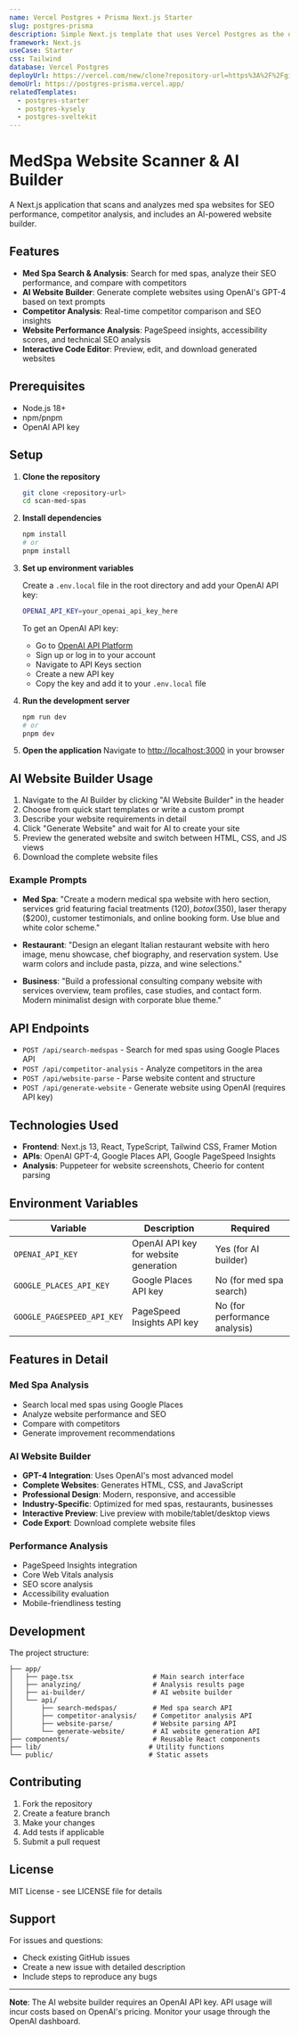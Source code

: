 ```yaml
---
name: Vercel Postgres + Prisma Next.js Starter
slug: postgres-prisma
description: Simple Next.js template that uses Vercel Postgres as the database and Prisma as the ORM.
framework: Next.js
useCase: Starter
css: Tailwind
database: Vercel Postgres
deployUrl: https://vercel.com/new/clone?repository-url=https%3A%2F%2Fgithub.com%2Fvercel%2Fexamples%2Ftree%2Fmain%2Fstorage%2Fpostgres-prisma&project-name=postgres-prisma&repository-name=postgres-prisma&demo-title=Vercel%20Postgres%20%2B%20Prisma%20Next.js%20Starter&demo-description=Simple%20Next.js%20template%20that%20uses%20Vercel%20Postgres%20as%20the%20database%20and%20Prisma%20as%20the%20ORM.&demo-url=https%3A%2F%2Fpostgres-prisma.vercel.app%2F&demo-image=https%3A%2F%2Fpostgres-prisma.vercel.app%2Fopengraph-image.png&stores=%5B%7B"type"%3A"postgres"%7D%5D
demoUrl: https://postgres-prisma.vercel.app/
relatedTemplates:
  - postgres-starter
  - postgres-kysely
  - postgres-sveltekit
---
```


# MedSpa Website Scanner & AI Builder

A Next.js application that scans and analyzes med spa websites for SEO performance, competitor analysis, and includes an AI-powered website builder.

## Features

- **Med Spa Search & Analysis**: Search for med spas, analyze their SEO performance, and compare with competitors
- **AI Website Builder**: Generate complete websites using OpenAI's GPT-4 based on text prompts
- **Competitor Analysis**: Real-time competitor comparison and SEO insights
- **Website Performance Analysis**: PageSpeed insights, accessibility scores, and technical SEO analysis
- **Interactive Code Editor**: Preview, edit, and download generated websites

## Prerequisites

- Node.js 18+ 
- npm/pnpm
- OpenAI API key

## Setup

1. **Clone the repository**
   ```bash
   git clone <repository-url>
   cd scan-med-spas
   ```

2. **Install dependencies**
   ```bash
   npm install
   # or
   pnpm install
   ```

3. **Set up environment variables**
   
   Create a `.env.local` file in the root directory and add your OpenAI API key:
   
   ```bash
   OPENAI_API_KEY=your_openai_api_key_here
   ```
   
   To get an OpenAI API key:
   - Go to [OpenAI API Platform](https://platform.openai.com/)
   - Sign up or log in to your account
   - Navigate to API Keys section
   - Create a new API key
   - Copy the key and add it to your `.env.local` file

4. **Run the development server**
   ```bash
   npm run dev
   # or
   pnpm dev
   ```

5. **Open the application**
   Navigate to [http://localhost:3000](http://localhost:3000) in your browser

## AI Website Builder Usage

1. Navigate to the AI Builder by clicking "AI Website Builder" in the header
2. Choose from quick start templates or write a custom prompt
3. Describe your website requirements in detail
4. Click "Generate Website" and wait for AI to create your site
5. Preview the generated website and switch between HTML, CSS, and JS views
6. Download the complete website files

### Example Prompts

- **Med Spa**: "Create a modern medical spa website with hero section, services grid featuring facial treatments ($120), botox ($350), laser therapy ($200), customer testimonials, and online booking form. Use blue and white color scheme."

- **Restaurant**: "Design an elegant Italian restaurant website with hero image, menu showcase, chef biography, and reservation system. Use warm colors and include pasta, pizza, and wine selections."

- **Business**: "Build a professional consulting company website with services overview, team profiles, case studies, and contact form. Modern minimalist design with corporate blue theme."

## API Endpoints

- `POST /api/search-medspas` - Search for med spas using Google Places API
- `POST /api/competitor-analysis` - Analyze competitors in the area
- `POST /api/website-parse` - Parse website content and structure
- `POST /api/generate-website` - Generate website using OpenAI (requires API key)

## Technologies Used

- **Frontend**: Next.js 13, React, TypeScript, Tailwind CSS, Framer Motion
- **APIs**: OpenAI GPT-4, Google Places API, Google PageSpeed Insights
- **Analysis**: Puppeteer for website screenshots, Cheerio for content parsing

## Environment Variables

| Variable | Description | Required |
|----------|-------------|----------|
| `OPENAI_API_KEY` | OpenAI API key for website generation | Yes (for AI builder) |
| `GOOGLE_PLACES_API_KEY` | Google Places API key | No (for med spa search) |
| `GOOGLE_PAGESPEED_API_KEY` | PageSpeed Insights API key | No (for performance analysis) |

## Features in Detail

### Med Spa Analysis
- Search local med spas using Google Places
- Analyze website performance and SEO
- Compare with competitors
- Generate improvement recommendations

### AI Website Builder
- **GPT-4 Integration**: Uses OpenAI's most advanced model
- **Complete Websites**: Generates HTML, CSS, and JavaScript
- **Professional Design**: Modern, responsive, and accessible
- **Industry-Specific**: Optimized for med spas, restaurants, businesses
- **Interactive Preview**: Live preview with mobile/tablet/desktop views
- **Code Export**: Download complete website files

### Performance Analysis
- PageSpeed Insights integration
- Core Web Vitals analysis
- SEO score analysis
- Accessibility evaluation
- Mobile-friendliness testing

## Development

The project structure:
```
├── app/
│   ├── page.tsx                    # Main search interface
│   ├── analyzing/                  # Analysis results page
│   ├── ai-builder/                 # AI website builder
│   └── api/
│       ├── search-medspas/         # Med spa search API
│       ├── competitor-analysis/    # Competitor analysis API
│       ├── website-parse/          # Website parsing API
│       └── generate-website/       # AI website generation API
├── components/                     # Reusable React components
├── lib/                           # Utility functions
└── public/                        # Static assets
```

## Contributing

1. Fork the repository
2. Create a feature branch
3. Make your changes
4. Add tests if applicable
5. Submit a pull request

## License

MIT License - see LICENSE file for details

## Support

For issues and questions:
- Check existing GitHub issues
- Create a new issue with detailed description
- Include steps to reproduce any bugs

---

**Note**: The AI website builder requires an OpenAI API key. API usage will incur costs based on OpenAI's pricing. Monitor your usage through the OpenAI dashboard.
